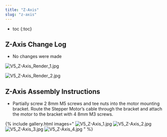 ```yaml
---
title: "Z-Axis"
slug: "z-axis"
---
```


* toc
{:toc}

## Z-Axis Change Log
  * No changes were made

![V5_Z-Axis_Render_1.jpg](_images/Axis_Render_1.jpg)



![V5_Z-Axis_Render_2.jpg](_images/Axis_Render_2.jpg)

## Z-Axis Assembly Instructions
  * Partially screw 2 8mm M5 screws and tee nuts into the motor mounting bracket. Route the Stepper Motor’s cable through the bracket and attach the motor to the bracket with 4 8mm M3 screws.

{% include gallery.html images="
![V5_Z-Axis_1.jpg](_images/Axis_1.jpg)
![V5_Z-Axis_2.jpg](_images/Axis_2.jpg)
![V5_Z-Axis_3.jpg](_images/Axis_3.jpg)
![V5_Z-Axis_4.jpg](_images/Axis_4.jpg)
" %}

